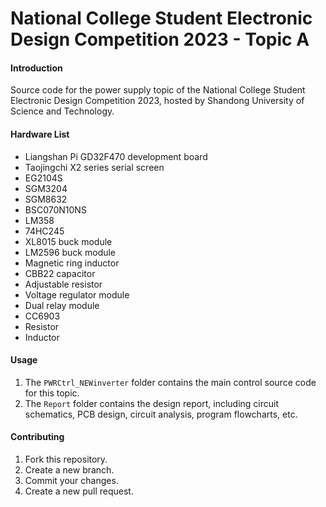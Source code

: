 # National College Student Electronic Design Competition 2023 - Topic A

#### Introduction
Source code for the power supply topic of the National College Student Electronic Design Competition 2023, hosted by Shandong University of Science and Technology.

#### Hardware List
- Liangshan Pi GD32F470 development board
- Taojingchi X2 series serial screen
- EG2104S
- SGM3204
- SGM8632
- BSC070N10NS
- LM358
- 74HC245
- XL8015 buck module
- LM2596 buck module
- Magnetic ring inductor
- CBB22 capacitor
- Adjustable resistor
- Voltage regulator module
- Dual relay module
- CC6903
- Resistor
- Inductor

#### Usage
1. The `PWRCtrl_NEWinverter` folder contains the main control source code for this topic.
2. The `Report` folder contains the design report, including circuit schematics, PCB design, circuit analysis, program flowcharts, etc.

#### Contributing
1. Fork this repository.
2. Create a new branch.
3. Commit your changes.
4. Create a new pull request.